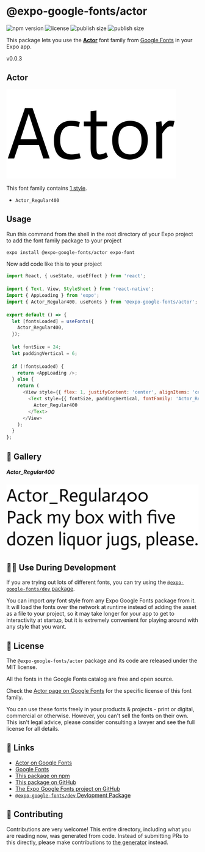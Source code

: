 # @expo-google-fonts/actor

![npm version](https://flat.badgen.net/npm/v/@expo-google-fonts/actor)
![license](https://flat.badgen.net/github/license/expo/google-fonts)
![publish size](https://flat.badgen.net/packagephobia/install/@expo-google-fonts/actor)
![publish size](https://flat.badgen.net/packagephobia/publish/@expo-google-fonts/actor)

This package lets you use the [**Actor**](https://fonts.google.com/specimen/Actor) font family from [Google Fonts](https://fonts.google.com/) in your Expo app.

v0.0.3

## Actor

![Actor](./font-family.png)

This font family contains [1 style](#-gallery).

- `Actor_Regular400`

## Usage

Run this command from the shell in the root directory of your Expo project to add the font family package to your project
```sh
expo install @expo-google-fonts/actor expo-font
```

Now add code like this to your project
```js
import React, { useState, useEffect } from 'react';

import { Text, View, StyleSheet } from 'react-native';
import { AppLoading } from 'expo';
import { Actor_Regular400, useFonts } from '@expo-google-fonts/actor';

export default () => {
  let [fontsLoaded] = useFonts({
    Actor_Regular400,
  });

  let fontSize = 24;
  let paddingVertical = 6;

  if (!fontsLoaded) {
    return <AppLoading />;
  } else {
    return (
      <View style={{ flex: 1, justifyContent: 'center', alignItems: 'center' }}>
        <Text style={{ fontSize, paddingVertical, fontFamily: 'Actor_Regular400' }}>
          Actor_Regular400
        </Text>
      </View>
    );
  }
};

```

## 🔡 Gallery

##### Actor_Regular400
![Actor_Regular400](./417b785d001974cb097e1f84b068ed6f47fa9c5317bf90801a55709954b59350.ttf.png)


## 👩‍💻 Use During Development

If you are trying out lots of different fonts, you can try using the [`@expo-google-fonts/dev` package](https://github.com/expo/google-fonts/tree/master/font-packages/dev#readme).

You can import *any* font style from any Expo Google Fonts package from it. It will load the fonts
over the network at runtime instead of adding the asset as a file to your project, so it may take longer
for your app to get to interactivity at startup, but it is extremely convenient
for playing around with any style that you want.

## 📖 License

The `@expo-google-fonts/actor` package and its code are released under the MIT license.

All the fonts in the Google Fonts catalog are free and open source.

Check the [Actor page on Google Fonts](https://fonts.google.com/specimen/Actor) for the specific license of this font family.

You can use these fonts freely in your products & projects - print or digital, commercial or otherwise. However, you can't sell the fonts on their own. This isn't legal advice, please consider consulting a lawyer and see the full license for all details.

## 🔗 Links

- [Actor on Google Fonts](https://fonts.google.com/specimen/Actor)
- [Google Fonts](https://fonts.google.com/)
- [This package on npm](https://www.npmjs.com/package/@expo-google-fonts/actor)
- [This package on GitHub](https://github.com/expo/google-fonts/tree/master/font-packages/actor)
- [The Expo Google Fonts project on GitHub](https://github.com/expo/google-fonts)
- [`@expo-google-fonts/dev` Devlopment Package](https://github.com/expo/google-fonts/tree/master/font-packages/dev)


## 🤝 Contributing

Contributions are very welcome! This entire directory, including what you are reading now, was generated from code. Instead of submitting PRs to this directly, please make contributions to [the generator](https://github.com/expo/google-fonts/tree/master/packages/generator) instead.
